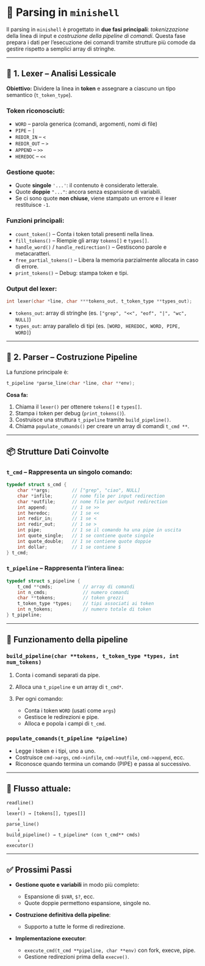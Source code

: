 # 🧠 Parsing in `minishell`

Il parsing in `minishell` è progettato in **due fasi principali**: *tokenizzazione* della linea di input e *costruzione della pipeline di comandi*.
Questa fase prepara i dati per l’esecuzione dei comandi tramite strutture più comode da gestire rispetto a semplici array di stringhe.

---

## 🔹 1. Lexer – Analisi Lessicale

**Obiettivo:**
Dividere la linea in **token** e assegnare a ciascuno un tipo semantico (`t_token_type`).

### Token riconosciuti:

* `WORD` – parola generica (comandi, argomenti, nomi di file)
* `PIPE` – `|`
* `REDIR_IN` – `<`
* `REDIR_OUT` – `>`
* `APPEND` – `>>`
* `HEREDOC` – `<<`

### Gestione quote:

* Quote **singole** `'...'`: il contenuto è considerato letterale.
* Quote **doppie** `"..."`: ancora senza espansione di variabili.
* Se ci sono quote **non chiuse**, viene stampato un errore e il lexer restituisce `-1`.

### Funzioni principali:

* `count_token()` – Conta i token totali presenti nella linea.
* `fill_tokens()` – Riempie gli array `tokens[]` e `types[]`.
* `handle_word()` / `handle_redirection()` – Gestiscono parole e metacaratteri.
* `free_partial_tokens()` – Libera la memoria parzialmente allocata in caso di errore.
* `print_tokens()` – Debug: stampa token e tipi.

### Output del lexer:

```c
int lexer(char *line, char ***tokens_out, t_token_type **types_out);
```

* `tokens_out`: array di stringhe (es. `["grep", "<<", "eof", "|", "wc", NULL]`)
* `types_out`: array parallelo di tipi (es. `[WORD, HEREDOC, WORD, PIPE, WORD]`)

---

## 🔹 2. Parser – Costruzione Pipeline

La funzione principale è:

```c
t_pipeline *parse_line(char *line, char **env);
```

**Cosa fa:**

1. Chiama il `lexer()` per ottenere `tokens[]` e `types[]`.
2. Stampa i token per debug (`print_tokens()`).
3. Costruisce una struttura `t_pipeline` tramite `build_pipeline()`.
4. Chiama `populate_comands()` per creare un array di comandi `t_cmd **`.

---

## 📦 Strutture Dati Coinvolte

### `t_cmd` – Rappresenta un singolo comando:

```c
typedef struct s_cmd {
    char **args;        // ["grep", "ciao", NULL]
    char *infile;       // nome file per input redirection
    char *outfile;      // nome file per output redirection
    int append;         // 1 se >>
    int heredoc;        // 1 se <<
    int redir_in;       // 1 se <
    int redir_out;      // 1 se >
    int pipe;           // 1 se il comando ha una pipe in uscita
    int quote_single;   // 1 se contiene quote singole
    int quote_double;   // 1 se contiene quote doppie
    int dollar;         // 1 se contiene $
} t_cmd;
```

### `t_pipeline` – Rappresenta l’intera linea:

```c
typedef struct s_pipeline {
    t_cmd **cmds;           // array di comandi
    int n_cmds;             // numero comandi
    char **tokens;          // token grezzi
    t_token_type *types;    // tipi associati ai token
    int n_tokens;           // numero totale di token
} t_pipeline;
```

---

## 🧹 Funzionamento della pipeline

### `build_pipeline(char **tokens, t_token_type *types, int num_tokens)`

1. Conta i comandi separati da pipe.
2. Alloca una `t_pipeline` e un array di `t_cmd*`.
3. Per ogni comando:

   * Conta i token `WORD` (usati come `args`)
   * Gestisce le redirezioni e pipe.
   * Alloca e popola i campi di `t_cmd`.

### `populate_comands(t_pipeline *pipeline)`

* Legge i token e i tipi, uno a uno.
* Costruisce `cmd->args`, `cmd->infile`, `cmd->outfile`, `cmd->append`, ecc.
* Riconosce quando termina un comando (PIPE) e passa al successivo.

---

## 🔀 Flusso attuale:

```
readline()
    ↓
lexer() → [tokens[], types[]]
    ↓
parse_line()
    ↓
build_pipeline() → t_pipeline* (con t_cmd** cmds)
    ↓
executor()
```

---

## ✅ Prossimi Passi

* **Gestione quote e variabili** in modo più completo:

  * Espansione di `$VAR`, `$?`, ecc.
  * Quote doppie permettono espansione, singole no.
* **Costruzione definitiva della pipeline**:

  * Supporto a tutte le forme di redirezione.
* **Implementazione executor**:

  * `execute_cmd(t_cmd **pipeline, char **env)` con fork, execve, pipe.
  * Gestione redirezioni prima della `execve()`.
